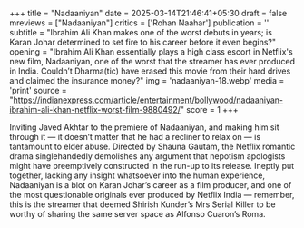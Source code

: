 +++
title = "Nadaaniyan"
date = 2025-03-14T21:46:41+05:30
draft = false
mreviews = ["Nadaaniyan"]
critics = ['Rohan Naahar']
publication = ''
subtitle = "Ibrahim Ali Khan makes one of the worst debuts in years; is Karan Johar determined to set fire to his career before it even begins?"
opening = "Ibrahim Ali Khan essentially plays a high class escort in Netflix's new film, Nadaaniyan, one of the worst that the streamer has ever produced in India. Couldn’t Dharma(tic) have erased this movie from their hard drives and claimed the insurance money?"
img = 'nadaaniyan-18.webp'
media = 'print'
source = "https://indianexpress.com/article/entertainment/bollywood/nadaaniyan-ibrahim-ali-khan-netflix-worst-film-9880492/"
score = 1
+++

Inviting Javed Akhtar to the premiere of Nadaaniyan, and making him sit through it — it doesn’t matter that he had a recliner to relax on — is tantamount to elder abuse. Directed by Shauna Gautam, the Netflix romantic drama singlehandedly demolishes any argument that nepotism apologists might have preemptively constructed in the run-up to its release. Ineptly put together, lacking any insight whatsoever into the human experience, Nadaaniyan is a blot on Karan Johar’s career as a film producer, and one of the most questionable originals ever produced by Netflix India — remember, this is the streamer that deemed Shirish Kunder’s Mrs Serial Killer to be worthy of sharing the same server space as Alfonso Cuaron’s Roma.
